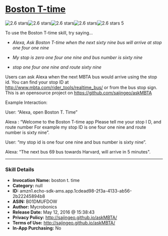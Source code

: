 # [Boston T-time](http://alexa.amazon.com/#skills/amzn1.echo-sdk-ams.app.1cdead98-2f3a-4133-ab56-2b22245894b8)
![2.6 stars](../../images/ic_star_black_18dp_1x.png)![2.6 stars](../../images/ic_star_black_18dp_1x.png)![2.6 stars](../../images/ic_star_half_black_18dp_1x.png)![2.6 stars](../../images/ic_star_border_black_18dp_1x.png)![2.6 stars](../../images/ic_star_border_black_18dp_1x.png) 5

To use the Boston T-time skill, try saying...

* *Alexa, Ask Boston T-time when the next sixty nine bus will arrive at stop one four one nine*

* *My stop is zero one four one nine and bus number is sixty nine*

* *stop one four one nine and route sixty nine*

Users can ask Alexa when the next MBTA bus would arrive using the stop id. You can find your stop ID at http://www.mbta.com/rider_tools/realtime_bus/ or from the bus stop sign. This is an opensource project on https://github.com/sajingeo/askMBTA

Example Interaction:

User: “Alexa, open Boston T. Time”

Alexa : “Welcome to the Boston T-time app Please tell me your stop I D, and route number For example my stop ID is one four one nine and route number is sixty nine”. 

User: “my stop id is one four one nine and bus number is sixty nine”. 

Alexa: “The next bus 69 bus towards Harvard, will arrive in 5 minutes".

***

### Skill Details

* **Invocation Name:** boston t. time
* **Category:** null
* **ID:** amzn1.echo-sdk-ams.app.1cdead98-2f3a-4133-ab56-2b22245894b8
* **ASIN:** B01DMUFDOW
* **Author:** Mycrobonics
* **Release Date:** May 12, 2016 @ 15:38:43
* **Privacy Policy:** http://sajingeo.github.io/askMBTA/
* **Terms of Use:** http://sajingeo.github.io/askMBTA/
* **In-App Purchasing:** No
